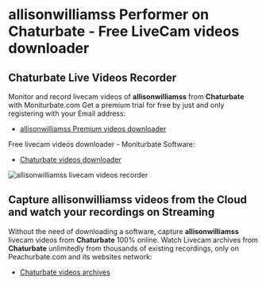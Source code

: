 # allisonwilliamss Performer on Chaturbate - Free LiveCam videos downloader

## Chaturbate Live Videos Recorder

Monitor and record livecam videos of **allisonwilliamss** from **Chaturbate** with Moniturbate.com
Get a premium trial for free by just and only registering with your Email address:
* [allisonwilliamss Premium videos downloader](https://moniturbate.com/request-demo-licence-key.html)

Free livecam videos downloader - Moniturbate Software:
* [Chaturbate videos downloader](https://moniturbate.com/moniturbate-download-software.html)

![allisonwilliamss livecam videos recorder](https://peachurnet.com/templates/moniturbate-software.png)


## Capture allisonwilliamss videos from the Cloud and watch your recordings on Streaming

Without the need of downloading a software, capture **allisonwilliamss** livecam videos from **Chaturbate** 100% online.
Watch Livecam archives from **Chaturbate** unlimitedly from thousands of existing recordings, only on Peachurbate.com and its websites network:
* [Chaturbate videos archives](https://peachurnet.com/)